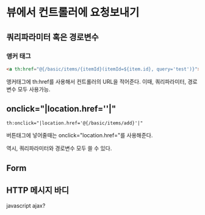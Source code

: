 # 뷰에서 컨트롤러에 요청보내기

## 쿼리파라미터 혹은 경로변수

### 앵커 태그
~~~html
<a th:href="@{/basic/items/{itemId}(itemId=${item.id}, query='test')}">회원id</a>
~~~
앵커태그에 th:href를 사용해서 컨트롤러의 URL을 적어준다. 이때, 쿼리파라미터, 경로변수 모두 사용가능.

## onclick="|location.href=''|"
~~~html
th:onclick="|location.href='@{/basic/items/add}'|"
~~~
버튼태그에 넣어줄때는 onclick="location.href="를 사용해준다.

역시, 쿼리파라미터와 경로변수 모두 쓸 수 있다. 

## Form



## HTTP 메시지 바디

javascript ajax?

